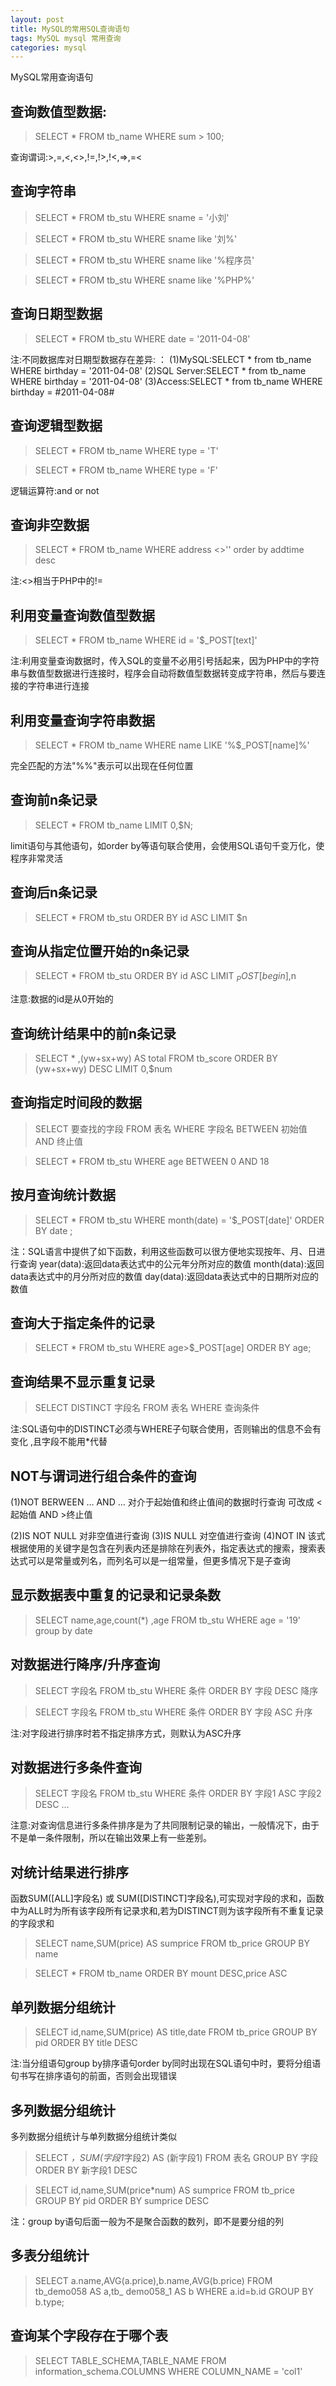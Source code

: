 ```yaml
---
layout: post
title: MySQL的常用SQL查询语句
tags: MySQL mysql 常用查询
categories: mysql
---
```


MySQL常用查询语句

## 查询数值型数据:
>SELECT * FROM tb_name WHERE sum > 100;

查询谓词:>,=,<,<>,!=,!>,!<,=>,=<


## 查询字符串
>SELECT * FROM tb_stu  WHERE sname  =  '小刘'

>SELECT * FROM tb_stu  WHERE sname like '刘%'

>SELECT * FROM tb_stu  WHERE sname like '%程序员'

>SELECT * FROM tb_stu  WHERE sname like '%PHP%'


## 查询日期型数据
>SELECT * FROM tb_stu WHERE date = '2011-04-08'

注:不同数据库对日期型数据存在差异: ：
(1)MySQL:SELECT * from tb_name WHERE birthday = '2011-04-08'
(2)SQL Server:SELECT * from tb_name WHERE birthday = '2011-04-08'
(3)Access:SELECT * from tb_name WHERE birthday = #2011-04-08#

## 查询逻辑型数据
>SELECT * FROM tb_name WHERE type = 'T'

>SELECT * FROM tb_name WHERE type = 'F'


逻辑运算符:and or not

## 查询非空数据
>SELECT * FROM tb_name WHERE address <>'' order by addtime desc

注:<>相当于PHP中的!=


## 利用变量查询数值型数据
>SELECT * FROM tb_name WHERE id = '$_POST[text]'

注:利用变量查询数据时，传入SQL的变量不必用引号括起来，因为PHP中的字符串与数值型数据进行连接时，程序会自动将数值型数据转变成字符串，然后与要连接的字符串进行连接

## 利用变量查询字符串数据
>SELECT * FROM tb_name WHERE name LIKE '%$_POST[name]%'

完全匹配的方法"%%"表示可以出现在任何位置

## 查询前n条记录
>SELECT * FROM tb_name LIMIT 0,$N;

limit语句与其他语句，如order by等语句联合使用，会使用SQL语句千变万化，使程序非常灵活

## 查询后n条记录
>SELECT * FROM tb_stu ORDER BY id ASC LIMIT $n


## 查询从指定位置开始的n条记录
>SELECT * FROM tb_stu ORDER BY id ASC LIMIT $_POST[begin],$n

注意:数据的id是从0开始的

## 查询统计结果中的前n条记录
>SELECT * ,(yw+sx+wy) AS total FROM tb_score ORDER BY (yw+sx+wy) DESC LIMIT
0,$num

## 查询指定时间段的数据
>SELECT  要查找的字段 FROM 表名 WHERE 字段名 BETWEEN 初始值 AND 终止值

>SELECT * FROM tb_stu WHERE age BETWEEN 0 AND 18


## 按月查询统计数据
>SELECT * FROM tb_stu WHERE month(date) = '$_POST[date]' ORDER BY date ;

注：SQL语言中提供了如下函数，利用这些函数可以很方便地实现按年、月、日进行查询
year(data):返回data表达式中的公元年分所对应的数值
month(data):返回data表达式中的月分所对应的数值
day(data):返回data表达式中的日期所对应的数值

## 查询大于指定条件的记录
>SELECT * FROM tb_stu WHERE age>$_POST[age] ORDER BY age;


## 查询结果不显示重复记录
>SELECT DISTINCT 字段名 FROM 表名 WHERE 查询条件

注:SQL语句中的DISTINCT必须与WHERE子句联合使用，否则输出的信息不会有变化 ,且字段不能用*代替

## NOT与谓词进行组合条件的查询
(1)NOT BERWEEN … AND … 对介于起始值和终止值间的数据时行查询 可改成 <起始值 AND >终止值

(2)IS NOT NULL 对非空值进行查询
(3)IS NULL 对空值进行查询
(4)NOT IN 该式根据使用的关键字是包含在列表内还是排除在列表外，指定表达式的搜索，搜索表达式可以是常量或列名，而列名可以是一组常量，但更多情况下是子查询

## 显示数据表中重复的记录和记录条数
>SELECT  name,age,count(*) ,age FROM tb_stu WHERE age = '19' group by date


## 对数据进行降序/升序查询
>SELECT 字段名 FROM tb_stu WHERE 条件 ORDER BY 字段 DESC 降序

>SELECT 字段名 FROM tb_stu WHERE 条件 ORDER BY 字段 ASC  升序

注:对字段进行排序时若不指定排序方式，则默认为ASC升序

## 对数据进行多条件查询
>SELECT 字段名 FROM tb_stu WHERE 条件 ORDER BY 字段1 ASC 字段2 DESC  …

注意:对查询信息进行多条件排序是为了共同限制记录的输出，一般情况下，由于不是单一条件限制，所以在输出效果上有一些差别。

## 对统计结果进行排序
函数SUM([ALL]字段名) 或 SUM([DISTINCT]字段名),可实现对字段的求和，函数中为ALL时为所有该字段所有记录求和,若为DISTINCT则为该字段所有不重复记录的字段求和
>SELECT name,SUM(price) AS sumprice  FROM tb_price GROUP BY name

>SELECT * FROM tb_name ORDER BY mount DESC,price ASC


## 单列数据分组统计
>SELECT id,name,SUM(price) AS title,date FROM tb_price GROUP BY pid ORDER BY
title DESC

注:当分组语句group by排序语句order by同时出现在SQL语句中时，要将分组语句书写在排序语句的前面，否则会出现错误

## 多列数据分组统计
多列数据分组统计与单列数据分组统计类似
>SELECT *，SUM(字段1*字段2) AS (新字段1) FROM 表名 GROUP BY 字段 ORDER BY 新字段1
DESC

>SELECT id,name,SUM(price*num) AS sumprice  FROM tb_price GROUP BY pid ORDER
BY sumprice DESC

注：group by语句后面一般为不是聚合函数的数列，即不是要分组的列

## 多表分组统计
>SELECT a.name,AVG(a.price),b.name,AVG(b.price) FROM tb_demo058 AS a,tb_
demo058_1 AS b WHERE a.id=b.id GROUP BY b.type;



## 查询某个字段存在于哪个表
>SELECT TABLE_SCHEMA,TABLE_NAME FROM information_schema.COLUMNS WHERE COLUMN_NAME = 'col1'

